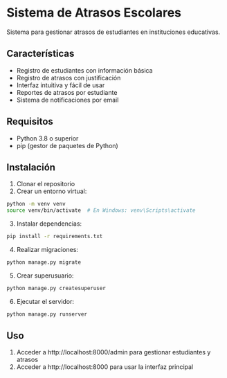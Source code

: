  # Sistema de Atrasos Escolares

Sistema para gestionar atrasos de estudiantes en instituciones educativas.

## Características

- Registro de estudiantes con información básica
- Registro de atrasos con justificación
- Interfaz intuitiva y fácil de usar
- Reportes de atrasos por estudiante
- Sistema de notificaciones por email

## Requisitos

- Python 3.8 o superior
- pip (gestor de paquetes de Python)

## Instalación

1. Clonar el repositorio
2. Crear un entorno virtual:
```bash
python -m venv venv
source venv/bin/activate  # En Windows: venv\Scripts\activate
```

3. Instalar dependencias:
```bash
pip install -r requirements.txt
```

4. Realizar migraciones:
```bash
python manage.py migrate
```

5. Crear superusuario:
```bash
python manage.py createsuperuser
```

6. Ejecutar el servidor:
```bash
python manage.py runserver
```

## Uso

1. Acceder a http://localhost:8000/admin para gestionar estudiantes y atrasos
2. Acceder a http://localhost:8000 para usar la interfaz principal